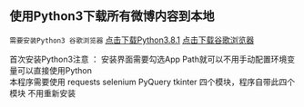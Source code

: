 使用Python3下载所有微博内容到本地
-----
`需要安装Python3 谷歌浏览器`
[点击下载Python3.8.1](https://npm.taobao.org/mirrors/python/3.8.1/python-3.8.1.exe) [点击下载谷歌浏览器](https://www.google.cn/chrome/)

首次安装Python3注意 ： 安装界面需要勾选App Path就可以不用手动配置环境变量可以直接使用Python   
本程序需要使用 requests selenium PyQuery tkinter 四个模块，程序自带此四个模块 不用重新安装   
